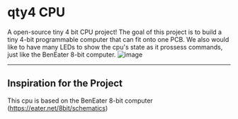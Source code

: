# qty4 CPU 
A open-source tiny 4 bit CPU project! The goal of this project is to build a tiny 4-bit programmable computer that can fit onto one PCB. We also would like to have many LEDs to show the cpu's state as it prossess commands, just like the BenEater 8-bit computer. 
![image](https://user-images.githubusercontent.com/33582457/121453614-0e14f100-c967-11eb-8a31-3ae4417b45b1.png)

----
## Inspiration for the Project 
This cpu is based on the BenEater 8-bit computer (https://eater.net/8bit/schematics)
